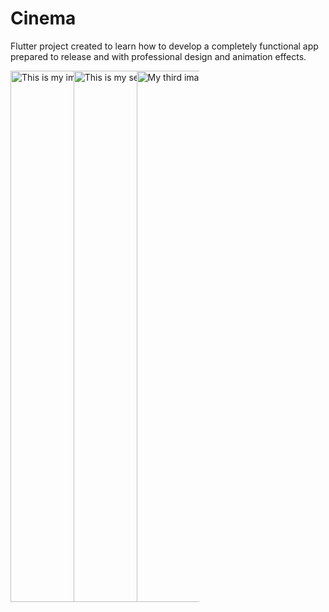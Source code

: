 # Cinema

Flutter project created to learn how to develop a completely functional app prepared to release and with professional design and animation effects.

<style>
  .container {
    display: grid;
    grid-template-columns:20% 20% 20%;
    align-items: center;
  }
</style>
<div class="container">
      <div class="image"> <img src="https://user-images.githubusercontent.com/32582213/235414792-f934a351-27ee-41a4-b4ce-afdbed48659b.png" alt="This is my image." height="850px"/> </div> 
      <div class="image"> <img src="https://user-images.githubusercontent.com/32582213/235414222-e07f946c-f48d-48db-9d22-559a7744c61f.png" alt="This is my second image." height="850px"/> </div> 
     <div class="image"> <img src="" alt="My third image." height="850px"/> </div> 
    </div>


